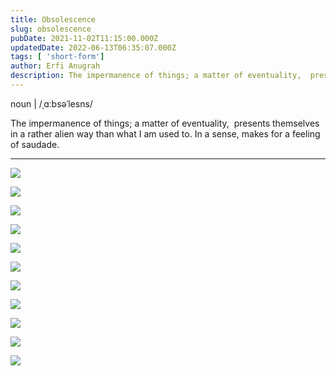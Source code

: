```yaml
---
title: Obsolescence
slug: obsolescence
pubDate: 2021-11-02T11:15:00.000Z
updatedDate: 2022-06-13T06:35:07.000Z
tags: [ 'short-form']
author: Erfi Anugrah
description: The impermanence of things; a matter of eventuality,  presents themselves in a rather alien way than what I am used to. In a sense, makes for a feeling of saudade.
---
```


noun | /ˌɑːbsəˈlesns/

The impermanence of things; a matter of eventuality,  presents themselves in a rather alien way than what I am used to. In a sense, makes for a feeling of saudade.

---

![](https://erfianugrah.com/content/images/2021/11/120-211005-0001.jpg)

![](https://erfianugrah.com/content/images/2021/11/120-211005-0002.jpg)

![](https://erfianugrah.com/content/images/2021/11/120-211005-0004.jpg)

![](https://erfianugrah.com/content/images/2021/11/120-211005-0006-2.jpg)

![](https://erfianugrah.com/content/images/2021/11/120-211005-0001-2.jpg)

![](https://erfianugrah.com/content/images/2021/11/120-211005-0004-2.jpg)

![](https://erfianugrah.com/content/images/2021/11/120-211005-0002-2.jpg)

![](https://erfianugrah.com/content/images/2021/11/120-211005-0001-3.jpg)

![](https://erfianugrah.com/content/images/2021/11/120-211005-0007.jpg)

![](https://erfianugrah.com/content/images/2021/11/120-211005-0005-1.jpg)

![](https://erfianugrah.com/content/images/2021/11/120-211005-0009.jpg)
